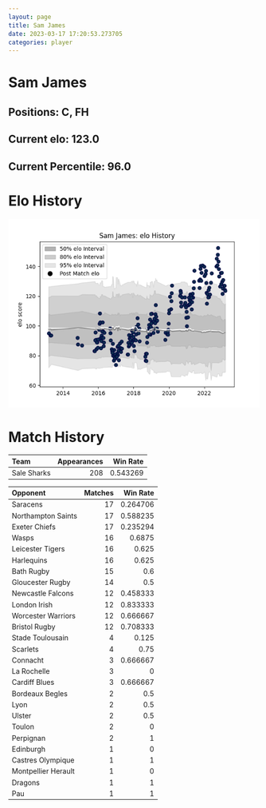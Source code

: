 ```yaml
---  
layout: page  
title: Sam James  
date: 2023-03-17 17:20:53.273705  
categories: player  
---
```

# Sam James

## Positions: C, FH

## Current elo: 123.0

## Current Percentile: 96.0

# Elo History


![elo history](history_SamJames.png)
# Match History


| Team        |   Appearances |   Win Rate |
|:------------|--------------:|-----------:|
| Sale Sharks |           208 |   0.543269 |

| Opponent            |   Matches |   Win Rate |
|:--------------------|----------:|-----------:|
| Saracens            |        17 |   0.264706 |
| Northampton Saints  |        17 |   0.588235 |
| Exeter Chiefs       |        17 |   0.235294 |
| Wasps               |        16 |   0.6875   |
| Leicester Tigers    |        16 |   0.625    |
| Harlequins          |        16 |   0.625    |
| Bath Rugby          |        15 |   0.6      |
| Gloucester Rugby    |        14 |   0.5      |
| Newcastle Falcons   |        12 |   0.458333 |
| London Irish        |        12 |   0.833333 |
| Worcester Warriors  |        12 |   0.666667 |
| Bristol Rugby       |        12 |   0.708333 |
| Stade Toulousain    |         4 |   0.125    |
| Scarlets            |         4 |   0.75     |
| Connacht            |         3 |   0.666667 |
| La Rochelle         |         3 |   0        |
| Cardiff Blues       |         3 |   0.666667 |
| Bordeaux Begles     |         2 |   0.5      |
| Lyon                |         2 |   0.5      |
| Ulster              |         2 |   0.5      |
| Toulon              |         2 |   0        |
| Perpignan           |         2 |   1        |
| Edinburgh           |         1 |   0        |
| Castres Olympique   |         1 |   1        |
| Montpellier Herault |         1 |   0        |
| Dragons             |         1 |   1        |
| Pau                 |         1 |   1        |